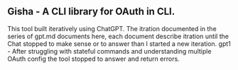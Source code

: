 ## Gisha - A CLI library for OAuth in CLI.
This tool built iteratively using ChatGPT.
The itration documented in the series of gpt.md documents here, each document describe itration until the Chat stopped to make sense or to answer than I started a new iteration.
gpt1 - After struggling with stateful commands and understanding multiple OAuth config the tool stopped to answer and return errors.
